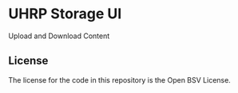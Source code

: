 # UHRP Storage UI

Upload and Download Content

## License

The license for the code in this repository is the Open BSV License.
